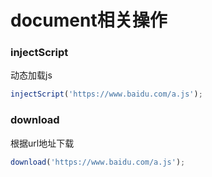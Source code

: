 # document相关操作

### injectScript

动态加载js

```js
injectScript('https://www.baidu.com/a.js');
```

### download

根据url地址下载

```js
download('https://www.baidu.com/a.js');
```